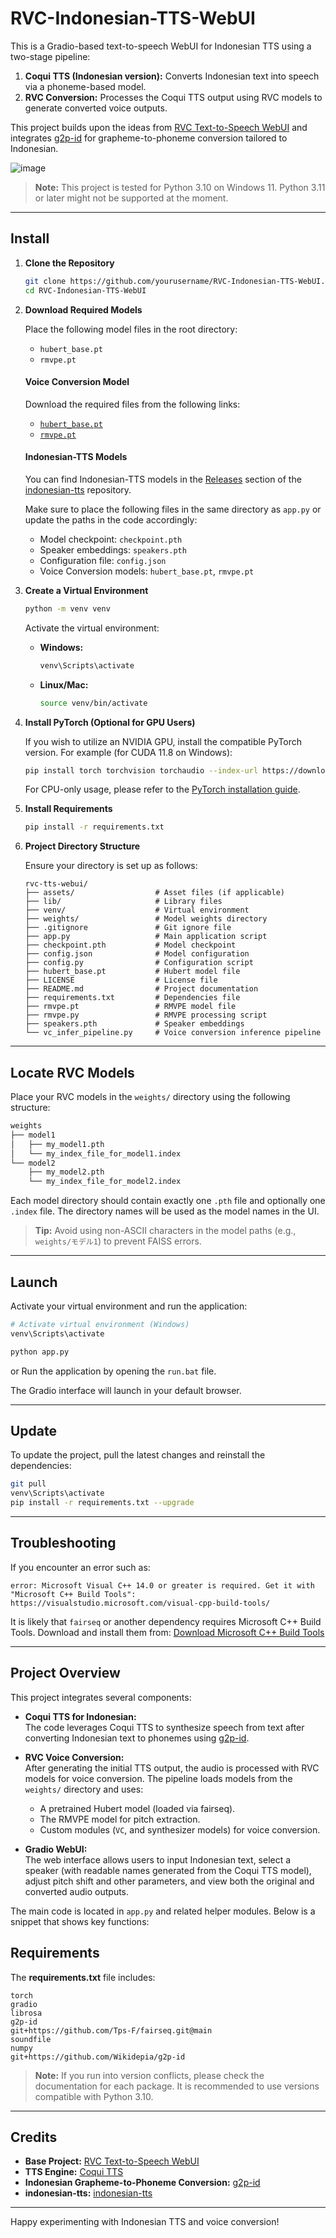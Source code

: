 # RVC-Indonesian-TTS-WebUI

This is a Gradio-based text-to-speech WebUI for Indonesian TTS using a two-stage pipeline:
1. **Coqui TTS (Indonesian version):** Converts Indonesian text into speech via a phoneme-based model.
2. **RVC Conversion:** Processes the Coqui TTS output using RVC models to generate converted voice outputs.

This project builds upon the ideas from [RVC Text-to-Speech WebUI](https://github.com/RVC-Project/Retrieval-based-Voice-Conversion-WebUI) and integrates [g2p-id](https://github.com/Wikidepia/g2p-id) for grapheme-to-phoneme conversion tailored to Indonesian.

![image](https://github.com/user-attachments/assets/9d79c173-f5e4-4cab-a004-066008d19424)

> **Note:** This project is tested for Python 3.10 on Windows 11. Python 3.11 or later might not be supported at the moment.

---

## Install

1. **Clone the Repository**

   ```bash
   git clone https://github.com/yourusername/RVC-Indonesian-TTS-WebUI.git
   cd RVC-Indonesian-TTS-WebUI
   ```

2. **Download Required Models** 

    Place the following model files in the root directory:  
    - `hubert_base.pt`  
    - `rmvpe.pt`  
    
    #### **Voice Conversion Model**  
    Download the required files from the following links:  
    - [`hubert_base.pt`](https://huggingface.co/lj1995/VoiceConversionWebUI/resolve/main/hubert_base.pt)  
    - [`rmvpe.pt`](https://huggingface.co/lj1995/VoiceConversionWebUI/resolve/main/rmvpe.pt)  
    
    #### **Indonesian-TTS Models**  
    You can find Indonesian-TTS models in the [Releases](https://github.com/Wikidepia/indonesian-tts/releases/) section of the [indonesian-tts](https://github.com/Wikidepia/indonesian-tts) repository.  
    
    Make sure to place the following files in the same directory as `app.py` or update the paths in the code accordingly:  
    - Model checkpoint: `checkpoint.pth`  
    - Speaker embeddings: `speakers.pth`  
    - Configuration file: `config.json`  
    - Voice Conversion models: `hubert_base.pt`, `rmvpe.pt`

4. **Create a Virtual Environment**

   ```bash
   python -m venv venv
   ```

   Activate the virtual environment:

   - **Windows:**
     ```bash
     venv\Scripts\activate
     ```
   - **Linux/Mac:**
     ```bash
     source venv/bin/activate
     ```

5. **Install PyTorch (Optional for GPU Users)**

   If you wish to utilize an NVIDIA GPU, install the compatible PyTorch version. For example (for CUDA 11.8 on Windows):

   ```bash
   pip install torch torchvision torchaudio --index-url https://download.pytorch.org/whl/cu118
   ```

   For CPU-only usage, please refer to the [PyTorch installation guide](https://pytorch.org/get-started/locally/).

6. **Install Requirements**

   ```bash
   pip install -r requirements.txt
   ```
7. **Project Directory Structure**

    Ensure your directory is set up as follows:
    
    ```
    rvc-tts-webui/
    ├── assets/                  # Asset files (if applicable)
    ├── lib/                     # Library files
    ├── venv/                    # Virtual environment
    ├── weights/                 # Model weights directory
    ├── .gitignore               # Git ignore file
    ├── app.py                   # Main application script
    ├── checkpoint.pth           # Model checkpoint
    ├── config.json              # Model configuration
    ├── config.py                # Configuration script
    ├── hubert_base.pt           # Hubert model file
    ├── LICENSE                  # License file
    ├── README.md                # Project documentation
    ├── requirements.txt         # Dependencies file
    ├── rmvpe.pt                 # RMVPE model file
    ├── rmvpe.py                 # RMVPE processing script
    ├── speakers.pth             # Speaker embeddings
    └── vc_infer_pipeline.py     # Voice conversion inference pipeline
    ```

---

## Locate RVC Models

Place your RVC models in the `weights/` directory using the following structure:

```bash
weights
├── model1
│   ├── my_model1.pth
│   └── my_index_file_for_model1.index
└── model2
    ├── my_model2.pth
    └── my_index_file_for_model2.index
```

Each model directory should contain exactly one `.pth` file and optionally one `.index` file. The directory names will be used as the model names in the UI.

> **Tip:** Avoid using non-ASCII characters in the model paths (e.g., `weights/モデル1`) to prevent FAISS errors.

---

## Launch

Activate your virtual environment and run the application:

```bash
# Activate virtual environment (Windows)
venv\Scripts\activate

python app.py
```
or Run the application by opening the `run.bat` file.

The Gradio interface will launch in your default browser.

---

## Update

To update the project, pull the latest changes and reinstall the dependencies:

```bash
git pull
venv\Scripts\activate
pip install -r requirements.txt --upgrade
```

---

## Troubleshooting

If you encounter an error such as:

```
error: Microsoft Visual C++ 14.0 or greater is required. Get it with "Microsoft C++ Build Tools": https://visualstudio.microsoft.com/visual-cpp-build-tools/
```

It is likely that `fairseq` or another dependency requires Microsoft C++ Build Tools. Download and install them from:
[Download Microsoft C++ Build Tools](https://visualstudio.microsoft.com/visual-cpp-build-tools/)

---

## Project Overview

This project integrates several components:

- **Coqui TTS for Indonesian:**  
  The code leverages Coqui TTS to synthesize speech from text after converting Indonesian text to phonemes using [g2p-id](https://github.com/Wikidepia/g2p-id).

- **RVC Voice Conversion:**  
  After generating the initial TTS output, the audio is processed with RVC models for voice conversion. The pipeline loads models from the `weights/` directory and uses:
  - A pretrained Hubert model (loaded via fairseq).
  - The RMVPE model for pitch extraction.
  - Custom modules (`VC`, and synthesizer models) for voice conversion.

- **Gradio WebUI:**  
  The web interface allows users to input Indonesian text, select a speaker (with readable names generated from the Coqui TTS model), adjust pitch shift and other parameters, and view both the original and converted audio outputs.

The main code is located in `app.py` and related helper modules. Below is a snippet that shows key functions:

## Requirements

The **requirements.txt** file includes:

```text
torch
gradio
librosa
g2p-id
git+https://github.com/Tps-F/fairseq.git@main
soundfile
numpy
git+https://github.com/Wikidepia/g2p-id
```

> **Note:** If you run into version conflicts, please check the documentation for each package. It is recommended to use versions compatible with Python 3.10.

---

## Credits

- **Base Project:** [RVC Text-to-Speech WebUI](https://github.com/RVC-Project/Retrieval-based-Voice-Conversion-WebUI)
- **TTS Engine:** [Coqui TTS](https://github.com/coqui-ai/TTS)
- **Indonesian Grapheme-to-Phoneme Conversion:** [g2p-id](https://github.com/Wikidepia/g2p-id)
- **indonesian-tts:** [indonesian-tts](https://github.com/Wikidepia/indonesian-tts)

---

Happy experimenting with Indonesian TTS and voice conversion!
